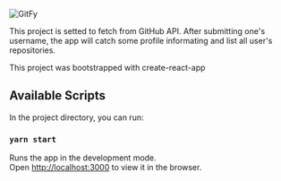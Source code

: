 ![GitFy](https://i.imgur.com/mWYeeLs.png)

This project is setted to fetch from GitHub API. After submitting one's username, the app will catch some profile informating and list all user's repositories.

This project was bootstrapped with create-react-app

## Available Scripts

In the project directory, you can run:

### `yarn start`

Runs the app in the development mode.<br />
Open [http://localhost:3000](http://localhost:3000) to view it in the browser.

